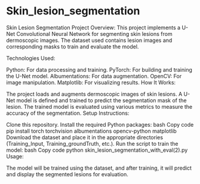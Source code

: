 # Skin_lesion_segmentation
Skin Lesion Segmentation
Project Overview: This project implements a U-Net Convolutional Neural Network for segmenting skin lesions from dermoscopic images. The dataset used contains lesion images and corresponding masks to train and evaluate the model.

Technologies Used:

Python: For data processing and training.
PyTorch: For building and training the U-Net model.
Albumentations: For data augmentation.
OpenCV: For image manipulation.
Matplotlib: For visualizing results.
How It Works:

The project loads and augments dermoscopic images of skin lesions.
A U-Net model is defined and trained to predict the segmentation mask of the lesion.
The trained model is evaluated using various metrics to measure the accuracy of the segmentation.
Setup Instructions:

Clone this repository.
Install the required Python packages:
bash
Copy code
pip install torch torchvision albumentations opencv-python matplotlib
Download the dataset and place it in the appropriate directories (Training_Input, Training_groundTruth, etc.).
Run the script to train the model:
bash
Copy code
python skin_lesion_segmentation_with_eval(2).py
Usage:

The model will be trained using the dataset, and after training, it will predict and display the segmented lesions for evaluation.
